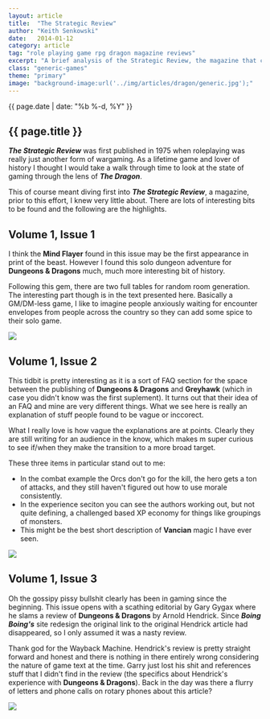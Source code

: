 ```yaml
---
layout: article
title:  "The Strategic Review"
author: "Keith Senkowski"
date:   2014-01-12
category: article
tag: "role playing game rpg dragon magazine reviews"
excerpt: "A brief analysis of the Strategic Review, the magazine that came before Dragon Magazine. This is the first in the series."
class: "generic-games"
theme: "primary"
image: "background-image:url('../img/articles/dragon/generic.jpg');"
---
```

<section class="header" style="{{page.image}}">
	<div class="content">
	<aside class="span-3 col empty"></aside>
	<div class="span-6 col">
		<p class="post-meta">{{ page.date | date: "%b %-d, %Y" }}</p>
		<h1>{{ page.title }}</h1>
		<p><strong><em>The Strategic Review</em></strong>  was first published in 1975 when roleplaying was really just another form of wargaming. As a lifetime game and lover of history I thought I would take a walk through time to look at the state of gaming through the lens of <strong><em>The Dragon</em></strong>.</p>
		<p>This of course meant diving first into <strong><em>The Strategic Review</em></strong>, a magazine, prior to this effort, I knew very little about. There are lots of interesting bits to be found and the following are the highlights.</p>
	</div>
	<aside class="span-3 col empty"></aside>	
	</div>
</section>
<section class="review continued">
	<div class="content">
		<div class="span-3 col empty"></div>
		<div class="span-6 col">
			<h2>Volume 1, Issue 1</h2>
			<p>I think the <strong>Mind Flayer</strong> found in this issue may be the first appearance in print of the beast. However I found this solo dungeon adventure for <strong>Dungeons &amp; Dragons</strong> much, much more interesting bit of history.</p>
			<p>Following this gem, there are two full tables for random room generation. The interesting part though is in the text presented here. Basically a GM/DM-less game, I like to imagine people anxiously waiting for encounter envelopes from people across the country so they can add some spice to their solo game.</p>
		</div>
		<div class="span-3 col empty"></div>	
	</div>
	<div class="content">
		<div class="span-3 col empty"></div>
		<div class="span-6 col">
			<img src="{{ site.baseurl }}/img/loading.gif" data-src="{{ site.baseurl }}/img/articles/dragon/strategic-review/s0101.png"/>
		</div>
		<div class="span-3 col empty"></div>
	</div>
	<div class="divider"></div>	
	<div class="content gutters">
		<div class="span-3 col empty"></div>
		<div class="span-6 col">
			<h2>Volume 1, Issue 2</h2>
			<p>This tidbit is pretty interesting as it is a sort of FAQ section for the space between the publishing of <strong>Dungeons &amp; Dragons</strong> and <strong>Greyhawk</strong> (which in case you didn't know was the first suplement). It turns out that their idea of an FAQ and mine are very different things. What we see here is really an explanation of stuff people found to be vague or inccorect.</p>
			<p>What I really love is how vague the explanations are at points. Clearly they are still writing for an audience in the know, which makes m super curious to see if/when they make the transition to a more broad target.</p>
			<p>These three items in particular stand out to me:</p>
			<ul class="spaced-list">
				<li>In the combat example the Orcs don't go for the kill, the hero gets a ton of attacks, and they still haven't figured out how to use morale consistently.</li>
				<li>In the experience seciton you can see the authors working out, but not quite defining, a challenged based XP economy for things like groupings of monsters.</li>
				<li>This might be the best short description of <strong>Vancian</strong> magic I have ever seen.</li>
			</ul>
		</div>
		<div class="span-3 col empty"></div>	
	</div>
	<div class="content">
		<div class="span-2 col empty"></div>
		<div class="span-8 col">
				<img src="{{ site.baseurl }}/img/loading.gif" data-src="{{ site.baseurl }}/img/articles/dragon/strategic-review/s0102.png"/>
		</div>
		<div class="span-2 col empty"></div>
	</div>
	<div class="divider"></div>	
	<div class="content gutters">
		<div class="span-3 col empty"></div>
		<div class="span-6 col">
			<h2>Volume 1, Issue 3</h2>
			<p>Oh the gossipy pissy bullshit clearly has been in gaming since the beginning. This issue opens with a scathing editorial by Gary Gygax where he slams a review of <strong>Dungeons &amp; Dragons</strong> by Arnold Hendrick. Since <strong><em>Boing Boing's</em></strong> site redesign the original link to the original Hendrick article had disappeared, so I only assumed it was a nasty review.</p>
			<p>Thank god for the Wayback Machine. Hendrick's review is pretty straight forward and honest and there is nothing in there entirely wrong considering the nature of game text at the time. Garry just lost his shit and references stuff that I didn't find in the review (the specifics about Hendrick's experience with <strong>Dungeons &amp; Dragons</strong>). Back in the day was there a flurry of letters and phone calls on rotary phones about this article?</p>
		</div>
		<div class="span-3 col empty"></div>	
	</div>
	<div class="content">
		<div class="span-2 col empty"></div>
		<div class="span-8 col">
				<img src="{{ site.baseurl }}/img/loading.gif" data-src="{{ site.baseurl }}/img/articles/dragon/strategic-review/s0103.png"/>
		</div>
		<div class="span-2 col empty"></div>
	</div>
	<div class="divider"></div>	
</section>